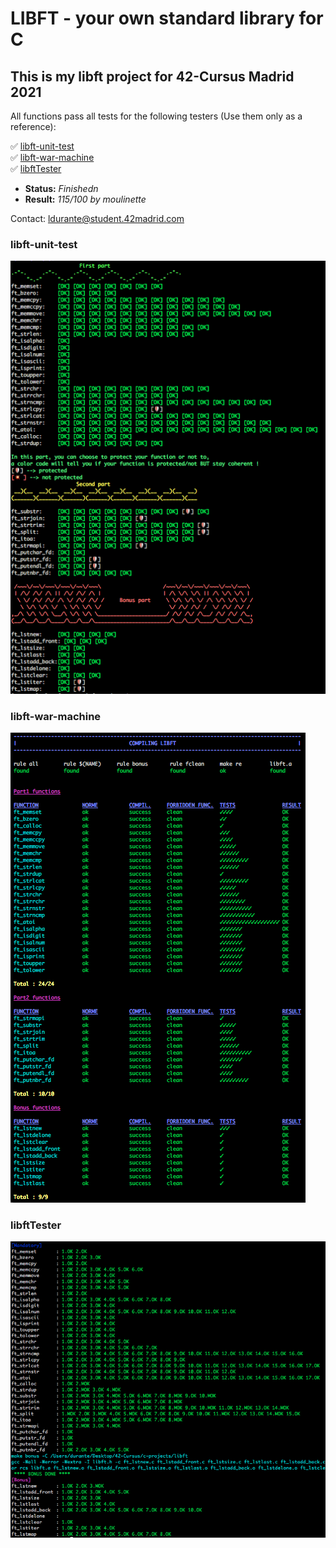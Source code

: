 # LIBFT - your own standard library for C #

## This is my libft project for 42-Cursus Madrid 2021 ##

All functions pass all tests for the following testers (Use them only as a reference):

✅ [libft-unit-test](https://github.com/alelievr/libft-unit-test)  
✅ [libft-war-machine](https://github.com/ska42/libft-war-machine)  
✅ [libftTester](https://github.com/Tripouille/libftTester)

- **Status:** *Finishedn*
- **Result:** *115/100 by moulinette*

Contact: ldurante@student.42madrid.com

### libft-unit-test ###
![libft-unit-test](https://github.com/durantecode/42-Cursus/blob/master/c-projects/libft/test_screenshots/1-libft-unit-test.png)

### libft-war-machine ###
![libft-war-machine](https://github.com/durantecode/42-Cursus/blob/master/c-projects/libft/test_screenshots/2-libft-war-machine.png)

### libftTester ###
![libftTester](https://github.com/durantecode/42-Cursus/blob/master/c-projects/libft/test_screenshots/3-libftTester.png)
